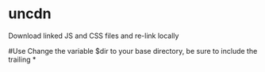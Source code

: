 # uncdn
Download linked JS and CSS files and re-link locally


#Use
Change the variable $dir to your base directory, be sure to include the trailing *
